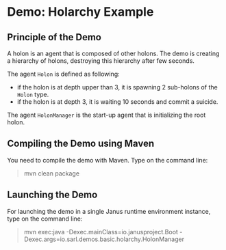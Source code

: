 Demo: Holarchy Example
======================

## Principle of the Demo

A holon is an agent that is composed of other holons.
The demo is creating a hierarchy of holons, destroying
this hierarchy after few seconds.

The agent `Holon` is defined as following:

* if the holon is at depth upper than 3, it is spawning 2 sub-holons of the `Holon` type.
* if the holon is at depth 3, it is waiting 10 seconds and commit a suicide.

The agent `HolonManager` is the start-up agent that is
initializing the root holon.

## Compiling the Demo using Maven

You need to compile the demo with Maven. Type on the command
line:

> mvn clean package

## Launching the Demo

For launching the demo in a single Janus runtime environment
instance, type on the command line:

> mvn exec:java
>     -Dexec.mainClass=io.janusproject.Boot
>     -Dexec.args=io.sarl.demos.basic.holarchy.HolonManager
